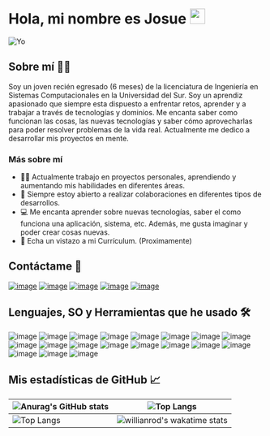 

<div  width="50">
  <h1> Hola, mi nombre es Josue <img src = "https://raw.githubusercontent.com/MartinHeinz/MartinHeinz/master/wave.gif" width = 30px> </h1>
</div>

![Yo](https://user-images.githubusercontent.com/62231904/137677285-87e5fb63-ff6b-4989-9f10-574201c6ce4a.gif)


## Sobre mí :technologist:

Soy un joven recién egresado (6 meses) de la licenciatura de Ingeniería en Sistemas Computacionales en la Universidad del Sur. Soy un aprendiz apasionado que siempre esta dispuesto a enfrentar retos, aprender y a trabajar a través de tecnologías y dominios. Me encanta saber como funcionan las cosas, las nuevas tecnologías y saber cómo aprovecharlas para poder resolver problemas de la vida real.  Actualmente me dedico a desarrollar mis proyectos en mente. 

### Más sobre mí
- 👨‍💻 Actualmente trabajo en proyectos personales, aprendiendo y aumentando mis habilidades en diferentes áreas.
- 🤝 Siempre estoy abierto a realizar colaboraciones en diferentes tipos de desarrollos. 
- 💻 Me encanta aprender sobre nuevas tecnologías, saber el como funciona una aplicación, sistema, etc. Además, me gusta imaginar y poder crear cosas nuevas. 
- 📝 Echa un vistazo a mi Currículum. (Proximamente)




## Contáctame 👀

  [![image](https://img.shields.io/badge/Discord-7289da?style=for-the-badge&logo=discord&logoColor=white)](https://discord.gg/DTwxjuPTne)
  [![image](https://img.shields.io/badge/Instagram-E4405F?style=for-the-badge&logo=instagram&logoColor=white)](https://www.instagram.com/josuevrojas/)
  [![image](https://img.shields.io/badge/Telegram-0088cc?style=for-the-badge&logo=telegram&logoColor=white)](https://t.me/JosueAVRojas)
  [![image](https://img.shields.io/badge/Twitter-1DA1F2?style=for-the-badge&logo=twitter&logoColor=white)](https://twitter.com/JosueAVRojas)
  [![image](https://img.shields.io/badge/YouTube-8D2008?style=for-the-badge&logo=youtube&logoColor=white)](https://www.youtube.com/channel/UCIMCjnfeAAxW3WPJeEVYkjA)

    
## Lenguajes, SO y Herramientas que he usado :hammer_and_wrench:

 ![image](https://img.shields.io/badge/HTML5-e34c26?style=for-the-badge&logo=html5&logoColor=white)
 ![image](https://img.shields.io/badge/CSS3-2965f1?style=for-the-badge&logo=css3&logoColor=white)
 ![image](https://img.shields.io/badge/JavaScript-F7DF1E?style=for-the-badge&logo=javascript&logoColor=black)
 ![image](https://img.shields.io/badge/Java-f89820?style=for-the-badge&logo=java&logoColor=white)
 ![image](https://img.shields.io/badge/PHP-777BB4?style=for-the-badge&logo=php&logoColor=black)
 ![image](https://img.shields.io/badge/Bootstrap-563D7C?style=for-the-badge&logo=bootstrap&logoColor=white)
 ![image](https://img.shields.io/badge/Laravel-FF2D20?style=for-the-badge&logo=laravel&logoColor=white) 
 ![image](https://img.shields.io/badge/MYSQL-00758F?style=for-the-badge&logo=mysql&logoColor=white)
 ![image](https://img.shields.io/badge/Microsoft_Excel-217346?style=for-the-badge&logo=microsoft-excel&logoColor=white)
 ![image](https://img.shields.io/badge/Microsoft_PowerPoint-B7472A?style=for-the-badge&logo=microsoft-powerpoin&logoColor=white)
 ![image](https://img.shields.io/badge/Microsoft_Word-0078D4?style=for-the-badge&logo=microsoft-word&logoColor=white)
 ![image](https://img.shields.io/badge/GitHub-000000?style=for-the-badge&logo=github&logoColor=white)
 ![image](https://img.shields.io/badge/GitKraken-30B283?style=for-the-badge&logo=gitkraken&logoColor=white)
 ![image](https://img.shields.io/badge/Visual_Studio_Code-0078d7?style=for-the-badge&logo=visual-studio-code&logoColor=white)
 ![image](https://img.shields.io/badge/Sublime_Text-4C4C4C?style=for-the-badge&logo=sublime-text&logoColor=white)
 ![image](https://img.shields.io/badge/Xampp-fb7a24?style=for-the-badge&logo=xampp&logoColor=white)
 ![image](https://img.shields.io/badge/Android-3DDC84?style=for-the-badge&logo=android&logoColor=white)
 ![image](https://img.shields.io/badge/Windows-0078D6?style=for-the-badge&logo=windows&logoColor=white)
 ![image](https://img.shields.io/badge/Linux-FCC624?style=for-the-badge&logo=linux&logoColor=black)
	
 ## Mis estadísticas de GitHub 📈

![Anurag's GitHub stats](https://github-readme-stats.vercel.app/api?username=JosueAVRojas&show_icons=true&theme=blueberry)|![Top Langs](https://github-readme-streak-stats.herokuapp.com/?user=JosueAVRojas&theme=blueberry)
|---|---|
![Top Langs](https://github-readme-stats.vercel.app/api/top-langs/?username=JosueAVRojas&layout=compact&theme=blueberry)|![willianrod's wakatime stats](https://github-readme-stats.vercel.app/api/wakatime?username=JosueAVRojas&theme=blueberry)





